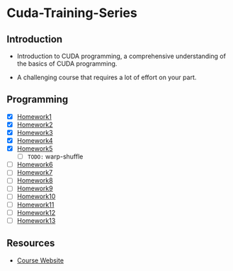 <!--
 * @Author: LOTEAT
 * @Date: 2024-08-06 17:28:49
-->
# Cuda-Training-Series
 

## Introduction

- Introduction to CUDA programming, a comprehensive understanding of the basics of CUDA programming.

- A challenging course that requires a lot of effort on your part.

## Programming
- [x] [Homework1](Chapter01/README.md)
- [x] [Homework2](Chapter02/README.md)
- [x] [Homework3](Chapter03/README.md)
- [x] [Homework4](Chapter04/README.md)
- [x] [Homework5](Chapter05/README.md) 
    - [ ] `TODO:` warp-shuffle 
- [ ] [Homework6]()
- [ ] [Homework7]()
- [ ] [Homework8]()
- [ ] [Homework9]()
- [ ] [Homework10]()
- [ ] [Homework11]()
- [ ] [Homework12]()
- [ ] [Homework13]()

## Resources
- [Course Website](https://www.olcf.ornl.gov/cuda-training-series)